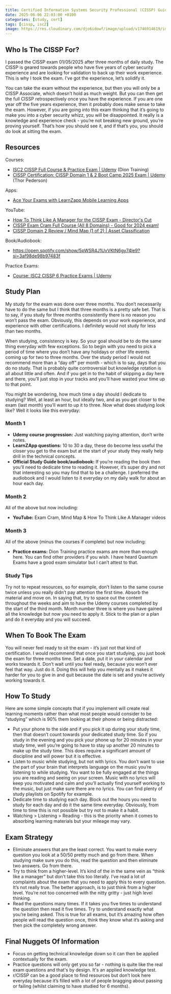 ```yaml
---
title: Certified Information Systems Security Professional (CISSP) Guidance
date: 2025-06-06 22:03:00 +0100
categories: [study, cert]
tags: [cissp, isc2] 
image: https://res.cloudinary.com/djo6idowf/image/upload/v1746914619/image_mj3e4f.png
---
```

## Who Is The CISSP For?

I passed the CISSP exam 01/05/2025 after three months of daily study. The CISSP is geared towards people who have five years of cyber security experience and are looking for validation to back up their work experience. This is why I took the exam. I’ve got the experience, let’s solidify it.

You can take the exam without the experience, but then you will only be a CISSP Associate, which doesn’t hold as much weight. But you can then get the full CISSP retrospectively once you have the experience. If you are one year off the five years experience, then it probably does make sense to take the exam. However, if you are going into this exam thinking that it’s going to make you into a cyber security whizz, you will be disappointed. It really is a knowledge and experience check - you’re not breaking new ground, you’re proving yourself. That’s how you should see it, and if that’s you, you should do look at sitting the exam.

## Resources

Courses:

- [ISC2 CISSP Full Course & Practice Exam | Udemy](https://www.udemy.com/course/isc2-cissp-full-course-practice-exam/) (Dion Training)
- [CISSP Certification: CISSP Domain 1 & 2 Boot Camp 2025 Exam | Udemy](https://www.udemy.com/course/cissp-domain-1-2/) (Thor Pederson)

Apps:

- [Ace Your Exams with LearnZapp Mobile Learning Apps](https://www.learnzapp.com/)

YouTube:

- [How To Think Like A Manager for the CISSP Exam - Director's Cut](https://www.youtube.com/watch?v=dq5eodSz_0k)
- [CISSP Exam Cram Full Course (All 8 Domains) - Good for 2024 exam!](https://www.youtube.com/watch?v=_nyZhYnCNLA)
- [CISSP Domain 2 Review / Mind Map (1 of 2) | Asset Classification](https://www.youtube.com/watch?v=aN9zkmzYTmQ&list=PLZKdGEfEyJhKWyryIvx_jm1jn6ZMTi7gW&index=1)

Book/Audiobook:

- https://open.spotify.com/show/5pWSR4J1UvVKtN6gy74le9?si=3af98de98b97483f

Practice Exams:

- [Course: ISC2 CISSP 6 Practice Exams | Udemy](https://www.udemy.com/course/isc2-cissp-6-practice-exams/learn/quiz/6640757/results?expanded=1557350267#overview)

## Study Plan

My study for the exam was done over three months. You don’t necessarily have to do the same but I think that three months is a pretty safe bet. That is to say, if you study for three months consistently there is no reason you won’t pass the exam. Obviously, this depends on your work experience, and experience with other certifications. I definitely would not study for less than two months.

When studying, consistency is key. So your goal should be to do the same thing everyday with few exceptions. So to begin with you need to pick a period of time where you don’t have any holidays or other life events coming up for two to three months. Over the study period I would not recommend more than a “day off” per month - which is to say, days that you do no study. That is probably quite controversial but knowledge rotation is all about little and often. And if you get in to the habit of skipping a day here and there, you’ll just stop in your tracks and you’ll have wasted your time up to that point.

You might be wondering, how much time a day should I dedicate to studying? Well, at least an hour, but ideally two, and as you get closer to the exam (last month) you’ll want to up it to three. Now what does studying look like? Well it looks like this everyday:

### Month 1

- **Udemy course progression:** Just watching paying attention, don’t write notes.
- **LearnZApp questions:** 10 to 30 a day, these do become less useful the closer you get to the exam but at the start of your study they really help drill in the technical concepts.
- **Official Study Guide book/audiobook:** If you’re reading the book then you’ll need to dedicate time to reading it. However, it’s super dry and not that interesting so you may find that to be a challenge. I preferred the audiobook and I would listen to it everyday on my daily walk for about an hour each day.

### Month 2

All of the above but now including:

- **YouTube:** Exam Cram, Mind Map & How To Think Like A Manager videos

### Month 3

All of the above (minus the courses if complete) but now including:

- **Practice exams:** Dion Training practice exams are more than enough here. You can find other providers if you wish. I have heard Quantum Exams have a good exam simulator but I can’t attest to that.

### Study Tips

Try not to repeat resources, so for example, don’t listen to the same course twice unless you really didn’t pay attention the first time. Absorb the material and move on. In saying that, try to space out the content throughout the weeks and aim to have the Udemy courses completed by the start of the third month. Month number three is where you have gained all the knowledge but now you need to apply it. Stick to the plan or a plan and do it everyday and you will succeed.

## When To Book The Exam

You will never feel ready to sit the exam - it’s just not that kind of certification. I would recommend that once you start studying, you just book the exam for three months time. Set a date, put it in your calendar and works towards it. Don’t wait until you feel ready, because you won’t ever feel that way. Just do it. Doing this will help you mentally as it makes it harder for you to give in and quit because the date is set and you’re actively working towards it.

## How To Study

Here are some simple concepts that if you implement will create real learning moments rather than what most people would consider to be “studying” which is 90% them looking at their phone or being distracted:

- Put your phone to the side and if you pick it up during your study time, then that doesn’t count towards your dedicated study time. So if you study in the evening and you pick your phone up for 20 minutes in your study time, well you’re going to have to stay up another 20 minutes to make up the study time. This does require a significant amount of discipline and will power but it is effective.
- Listen to music while studying, but not with lyrics. You don’t want to use the part of your brain that interprets language on the music you’re listening to while studying. You want to be fully engaged at the things you are reading and seeing on your screen. Music with no lyrics will keep you motivated and calm and you’ll actually find yourself working to the music, but just make sure there are no lyrics. You can find plenty of study playlists on Spotify for example.
- Dedicate time to studying each day. Block out the hours you need to study for each day and do it the same time everyday. Obviously, from time to time this is not possible but try not to make it a habit.
- Watching > Listening > Reading - this is the priority when it comes to absorbing learning materials but your mileage may vary.

## Exam Strategy

- Eliminate answers that are the least correct. You want to make every question you look at a 50/50 pretty much and go from there. When studying make sure you do this, read the question and then eliminate two answers. Go from there.
- Try to think from a higher-level. It’s kind of the in the same vein as “think like a manager” but don’t take this too literally. I’ve read a lot of complaints about the exam that you need to apply this to every question. It’s not really true. The better approach, is to just think from a higher level. You’re not too concerned with the nitty gritty - just high level thinking.
- Read the questions many times. If it takes you five times to understand the question then read it five times. Try to understand exactly what you’re being asked. This is true for all exams, but it’s amazing how often people will read the question once, think they know what it’s asking and then pick the completely wrong answer.

## Final Nuggets Of Information

- Focus on getting technical knowledge down so it can then be applied contextually for the exam.
- Practice questions will only get you so far - nothing is quite like the real exam questions and that's by design. It's an applied knowledge test.
- r/CISSP can be a good place to find resources but don’t look here everyday because it’s filled with a lot of people bragging about passing or failing (whilst claiming to have studied for 6 months).